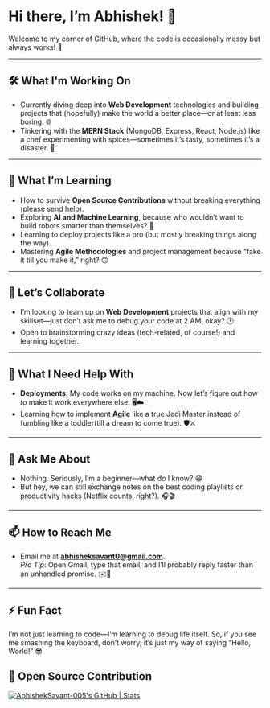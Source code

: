 # Hi there, I’m Abhishek! 👋  
Welcome to my corner of GitHub, where the code is occasionally messy but always works! 🚀  

---

## 🛠️ What I'm Working On  
- Currently diving deep into **Web Development** technologies and building projects that (hopefully) make the world a better place—or at least less boring. 🌐  
- Tinkering with the **MERN Stack** (MongoDB, Express, React, Node.js) like a chef experimenting with spices—sometimes it’s tasty, sometimes it’s a disaster. 🍳  

---

## 🌱 What I’m Learning  
- How to survive **Open Source Contributions** without breaking everything (please send help).  
- Exploring **AI and Machine Learning**, because who wouldn’t want to build robots smarter than themselves? 🤖  
- Learning to deploy projects like a pro (but mostly breaking things along the way).  
- Mastering **Agile Methodologies** and project management because “fake it till you make it,” right? 🙃  

---

## 🤝 Let’s Collaborate  
- I’m looking to team up on **Web Development** projects that align with my skillset—just don’t ask me to debug your code at 2 AM, okay? 🕑  
- Open to brainstorming crazy ideas (tech-related, of course!) and learning together.  

---

## 🤔 What I Need Help With  
- **Deployments**: My code works on my machine. Now let’s figure out how to make it work everywhere else. 🖥️☁️  
- Learning how to implement **Agile** like a true Jedi Master instead of fumbling like a toddler(till a dream to come true). 🛡️⚔️  

---

## 💬 Ask Me About  
- Nothing. Seriously, I’m a beginner—what do I know? 😁  
- But hey, we can still exchange notes on the best coding playlists or productivity hacks (Netflix counts, right?). 🎧🎬  

---

## 📫 How to Reach Me  
- Email me at **abhisheksavant0@gmail.com**.  
  *Pro Tip*: Open Gmail, type that email, and I’ll probably reply faster than an unhandled promise. ✉️💨  

---

## ⚡ Fun Fact  
I’m not just learning to code—I’m learning to debug life itself. So, if you see me smashing the keyboard, don’t worry, it’s just my way of saying “Hello, World!” 😎  

## 🥷 Open Source Contribution
[![AbhishekSavant-005's GitHub | Stats](https://stats.quira.sh/AbhishekSavant-005/github?theme=dark)](https://quira.sh?utm_source=widgets&utm_campaign=AbhishekSavant-005)
